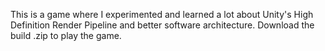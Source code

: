 This is a game where I experimented and learned a lot about Unity's High Definition Render Pipeline and better software architecture.
Download the build .zip to play the game.
